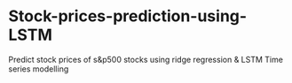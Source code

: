 # Stock-prices-prediction-using-LSTM
Predict stock prices of s&p500 stocks using ridge regression & LSTM Time series modelling

